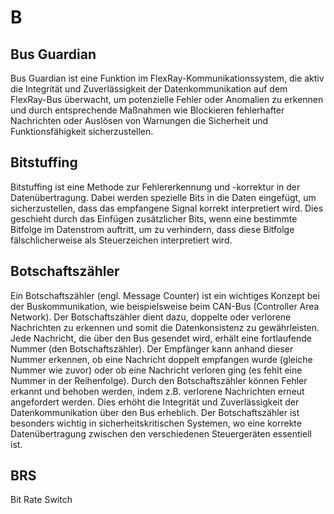 # B

## Bus Guardian

Bus Guardian ist eine Funktion im FlexRay-Kommunikationssystem, die aktiv die Integrität und Zuverlässigkeit der Datenkommunikation auf dem FlexRay-Bus überwacht, um potenzielle Fehler oder Anomalien zu erkennen und durch entsprechende Maßnahmen wie Blockieren fehlerhafter Nachrichten oder Auslösen von Warnungen die Sicherheit und Funktionsfähigkeit sicherzustellen.

## Bitstuffing

Bitstuffing ist eine Methode zur Fehlererkennung und -korrektur in der Datenübertragung. Dabei werden spezielle Bits in die Daten eingefügt, um sicherzustellen, dass das empfangene Signal korrekt interpretiert wird. Dies geschieht durch das Einfügen zusätzlicher Bits, wenn eine bestimmte Bitfolge im Datenstrom auftritt, um zu verhindern, dass diese Bitfolge fälschlicherweise als Steuerzeichen interpretiert wird.

## Botschaftszähler 

Ein Botschaftszähler (engl. Message Counter) ist ein wichtiges Konzept bei der Buskommunikation, wie beispielsweise beim CAN-Bus (Controller Area Network). Der Botschaftszähler dient dazu, doppelte oder verlorene Nachrichten zu erkennen und somit die Datenkonsistenz zu gewährleisten. Jede Nachricht, die über den Bus gesendet wird, erhält eine fortlaufende Nummer (den Botschaftszähler). Der Empfänger kann anhand dieser Nummer erkennen, ob eine Nachricht doppelt empfangen wurde (gleiche Nummer wie zuvor) oder ob eine Nachricht verloren ging (es fehlt eine Nummer in der Reihenfolge). Durch den Botschaftszähler können Fehler erkannt und behoben werden, indem z.B. verlorene Nachrichten erneut angefordert werden. Dies erhöht die Integrität und Zuverlässigkeit der Datenkommunikation über den Bus erheblich. Der Botschaftszähler ist besonders wichtig in sicherheitskritischen Systemen, wo eine korrekte Datenübertragung zwischen den verschiedenen Steuergeräten essentiell ist.

## BRS 

Bit Rate Switch
